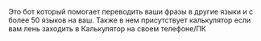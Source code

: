 Это бот который помогает переводить ваши фразы в другие языки и с более 50 языков на ваш. Также в нем присутствует калькулятор если вам лень заходить в Калькулятор на своем телефоне/ПК
